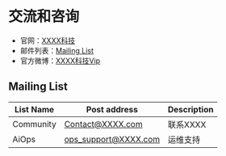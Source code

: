 # 交流和咨询

* 官网：[XXXX科技](http://www.XXXX.cn/)
* 邮件列表：[Mailing List]()
* 官方微博：[XXXX科技Vip](https://weibo.com/XXXX?is_all=1)

## Mailing List

|List Name 	|Post address 	        |Description|
|-----------|-----------------------|-----------|
|Community 	|Contact@XXXX.com 	|联系XXXX   |
|AiOps 	    |ops_support@XXXX.com |运维支持   |